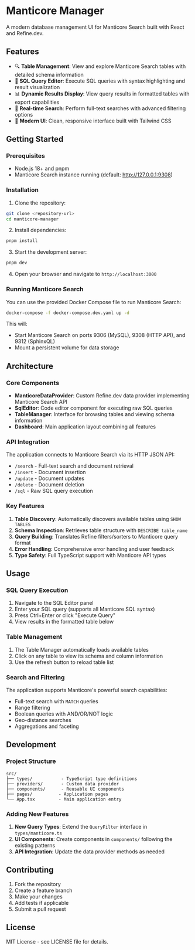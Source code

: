 # Manticore Manager

A modern database management UI for Manticore Search built with React and Refine.dev.

## Features

- 🔍 **Table Management**: View and explore Manticore Search tables with detailed schema information
- 📝 **SQL Query Editor**: Execute SQL queries with syntax highlighting and result visualization
- 📊 **Dynamic Results Display**: View query results in formatted tables with export capabilities
- 🎯 **Real-time Search**: Perform full-text searches with advanced filtering options
- 🚀 **Modern UI**: Clean, responsive interface built with Tailwind CSS

## Getting Started

### Prerequisites

- Node.js 18+ and pnpm
- Manticore Search instance running (default: http://127.0.0.1:9308)

### Installation

1. Clone the repository:
```bash
git clone <repository-url>
cd manticore-manager
```

2. Install dependencies:
```bash
pnpm install
```

3. Start the development server:
```bash
pnpm dev
```

4. Open your browser and navigate to `http://localhost:3000`

### Running Manticore Search

You can use the provided Docker Compose file to run Manticore Search:

```bash
docker-compose -f docker-compose.dev.yaml up -d
```

This will:
- Start Manticore Search on ports 9306 (MySQL), 9308 (HTTP API), and 9312 (SphinxQL)
- Mount a persistent volume for data storage

## Architecture

### Core Components

- **ManticoreDataProvider**: Custom Refine.dev data provider implementing Manticore Search API
- **SqlEditor**: Code editor component for executing raw SQL queries
- **TableManager**: Interface for browsing tables and viewing schema information
- **Dashboard**: Main application layout combining all features

### API Integration

The application connects to Manticore Search via its HTTP JSON API:
- `/search` - Full-text search and document retrieval
- `/insert` - Document insertion
- `/update` - Document updates
- `/delete` - Document deletion
- `/sql` - Raw SQL query execution

### Key Features

1. **Table Discovery**: Automatically discovers available tables using `SHOW TABLES`
2. **Schema Inspection**: Retrieves table structure with `DESCRIBE table_name`
3. **Query Building**: Translates Refine filters/sorters to Manticore query format
4. **Error Handling**: Comprehensive error handling and user feedback
5. **Type Safety**: Full TypeScript support with Manticore API types

## Usage

### SQL Query Execution

1. Navigate to the SQL Editor panel
2. Enter your SQL query (supports all Manticore SQL syntax)
3. Press Ctrl+Enter or click "Execute Query"
4. View results in the formatted table below

### Table Management

1. The Table Manager automatically loads available tables
2. Click on any table to view its schema and column information
3. Use the refresh button to reload table list

### Search and Filtering

The application supports Manticore's powerful search capabilities:
- Full-text search with `MATCH` queries
- Range filtering
- Boolean queries with AND/OR/NOT logic
- Geo-distance searches
- Aggregations and faceting

## Development

### Project Structure

```
src/
├── types/           - TypeScript type definitions
├── providers/       - Custom data provider
├── components/      - Reusable UI components
├── pages/          - Application pages
└── App.tsx         - Main application entry
```

### Adding New Features

1. **New Query Types**: Extend the `QueryFilter` interface in `types/manticore.ts`
2. **UI Components**: Create components in `components/` following the existing patterns
3. **API Integration**: Update the data provider methods as needed

## Contributing

1. Fork the repository
2. Create a feature branch
3. Make your changes
4. Add tests if applicable
5. Submit a pull request

## License

MIT License - see LICENSE file for details.
